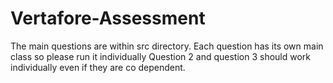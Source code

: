 # Vertafore-Assessment
The main questions are within src directory.
Each question has its own main class so please run it individually Question 2 and question 3 should work individually even if they are co dependent.
